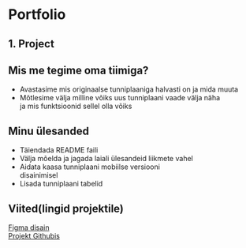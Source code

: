 # Portfolio
## 1. Project  
## Mis me tegime oma tiimiga?
- Avastasime mis originaalse tunniplaaniga halvasti on ja mida muuta
- Mõtlesime välja milline võiks uus tunniplaani vaade välja näha  
ja mis funktsioonid sellel olla võiks
 
## Minu ülesanded  
- Täiendada README faili
- Välja mõelda ja jagada laiali ülesandeid liikmete vahel
- Aidata kaasa tunniplaani mobiilse versiooni  
  disainimisel
- Lisada tunniplaani tabelid

## Viited(lingid projektile)
[Figma disain](https://www.figma.com/proto/qmt6xF2MijiVqTRAsB8JJz/Tunniplaan?node-id=21%3A449&scaling=scale-down)  
[Projekt Githubis](https://github.com/RalfHei/Tunniplaan)

